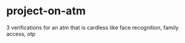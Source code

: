 # project-on-atm
3 verifications for an atm that is cardless like face recognition, family access, otp 
